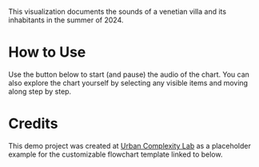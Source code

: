 This visualization documents the sounds of a venetian villa and its inhabitants in the summer of 2024.

# How to Use

Use the button below to start (and pause) the audio of the chart. You can also explore the chart yourself by selecting any visible items and moving along step by step.

# Credits

This demo project was created at [Urban Complexity Lab](https://uclab.fh-potsdam.de/) as a placeholder example for the customizable flowchart template linked to below.